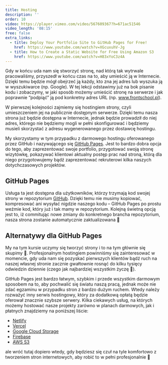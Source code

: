 ```yaml
---
title: Hosting
description: ''
order: 10
video: https://player.vimeo.com/video/567609367?h=671ac51546
video_length: '08:15'
free: false
extra_links:
  - title: Deploy Your Portfolio Site to GitHub Pages for Free!
    href: https://www.youtube.com/watch?v=XGcuxuhV-Jg
  - title: How to Create a Static Website for Free Using Amazon S3
    href: https://www.youtube.com/watch?v=H83xYoC3z4A
---
```


Gdy w końcu uda nam się stworzyć stronę, nad którą tak wytrwale pracowaliśmy, przyszedł w końcu czas na to, aby umieścić ją w Internecie. Dzięki temu będzie mógł obejrzeć ją każdy, kto zna jej adres lub wyszuka ją w wyszukiwarce (np. Google). W tej lekcji odstawimy już na bok pisanie kodu i zobaczymy, w jaki sposób możemy umieścić stronę na serwerze i jak poprawnie “podpiąć” ją pod konkretny adres URL (np. www.frontschool.pl).

W pierwszej kolejności zajmiemy się hostingiem strony, czyli umieszczeniem jej na publicznie dostępnym serwerze. Dzięki temu nasza strona już będzie dostępna w Internecie, jednak będzie prowadził do niej adres, którego nie będziemy mogli w pełni skonfigurować i będziemy musieli skorzystać z adresu wygenerowanego przez dostawcę hostingu.

My skorzystamy w tym przypadku z darmowego hostingu oferowanego przez GitHub i nazywającego się [GitHub Pages](https://pages.github.com/). Jest to bardzo dobra opcja do tego, aby zaprezentować swoje portfolio, przygotować swoją stronę wizytówkę, pokazywać klientowi aktualny postęp prac nad stroną, którą dla niego przygotowujemy bądź zaprezentować rekruterowi kilka naszych dotychczasowych projektów.

## GitHub Pages

Usługa ta jest dostępna dla użytkowników, którzy trzymają kod swojej strony w repozytorium [GitHub](https://github.com/). Dzięki temu nie musimy kopiować, kompresować ani wysyłać nigdzie naszego kodu – GitHub Pages po prostu weźmie kod, który już i tak mamy w repozytorium. Kolejną świetną opcją jest to, iż commitując nowe zmiany do konkretnego brancha repozytorium, nasza strona zostanie automatycznie zaktualizowana 🙂

## Alternatywy dla GitHub Pages

My na tym kursie uczymy się tworzyć strony i to na tym głównie się skupimy 🙂. Profesjonalnym hostingiem powinniśmy się zainteresować w momencie, gdy uda nam się pozyskać pierwszych klientów bądź ruch na naszej własnej stronie zacznie gwałtownie rosnąć do kilku tysięcy odwiedzin dziennie (czego jak najbardziej wszystkim życzę 🙂).

GitHub Pages jest bardzo łatwym, szybkim i przede wszystkim darmowym sposobem na to, aby pochwalić się światu naszą pracą, jednak może nie zdać egzaminu w przypadku stron z bardzo dużym ruchem. Wtedy należy rozważyć inny serwis hostingowy, który za dodatkową opłatą będzie oferował znacznie szybsze serwery. Kilka ciekawych usług, na których możemy hostować nasze projekty zarówno w planach darmowych, jak i płatnych znajdziemy na poniższej liście:

- [Netlify](https://www.netlify.com)
- [Vercel](https://vercel.com)
- [Google Cloud Storage](https://cloud.google.com/storage)
- [Firebase](https://firebase.google.com/products/hosting?hl=pl)
- [AWS S3](https://docs.aws.amazon.com/AmazonS3/latest/userguide/WebsiteHosting.html)

ale wróć tutaj dopiero wtedy, gdy będziesz się czuł na tyle komfortowo z tworzeniem stron internetowych, aby robić to w pełni profesjonalnie 🙂
